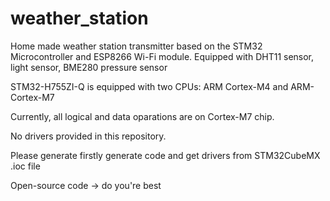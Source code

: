 # weather_station
 
 Home made weather station transmitter based on the STM32 Microcontroller and ESP8266 Wi-Fi module. Equipped with DHT11 sensor, light sensor, BME280 pressure sensor

 STM32-H755ZI-Q is equipped with two CPUs: ARM Cortex-M4 and ARM-Cortex-M7

 Currently, all logical and data oparations are on Cortex-M7 chip.

 No drivers provided in this repository.

 Please generate firstly generate code and get drivers from STM32CubeMX .ioc file

 Open-source code -> do you're best

